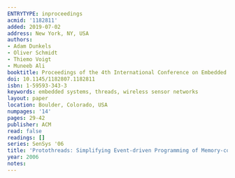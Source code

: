 ```yaml
---
ENTRYTYPE: inproceedings
acmid: '1182811'
added: 2019-07-02
address: New York, NY, USA
authors:
- Adam Dunkels
- Oliver Schmidt
- Thiemo Voigt
- Muneeb Ali
booktitle: Proceedings of the 4th International Conference on Embedded Networked Sensor Systems
doi: 10.1145/1182807.1182811
isbn: 1-59593-343-3
keywords: embedded systems, threads, wireless sensor networks
layout: paper
location: Boulder, Colorado, USA
numpages: '14'
pages: 29-42
publisher: ACM
read: false
readings: []
series: SenSys '06
title: 'Protothreads: Simplifying Event-driven Programming of Memory-constrained Embedded Systems'
year: 2006
notes:
---
```

